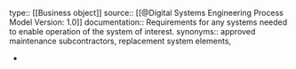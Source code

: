type:: [[Business object]]
source:: [[@Digital Systems Engineering Process Model Version: 1.0]]
documentation:: Requirements for any systems needed to enable operation of the system of interest.
synonyms:: approved maintenance subcontractors, replacement system elements,

-